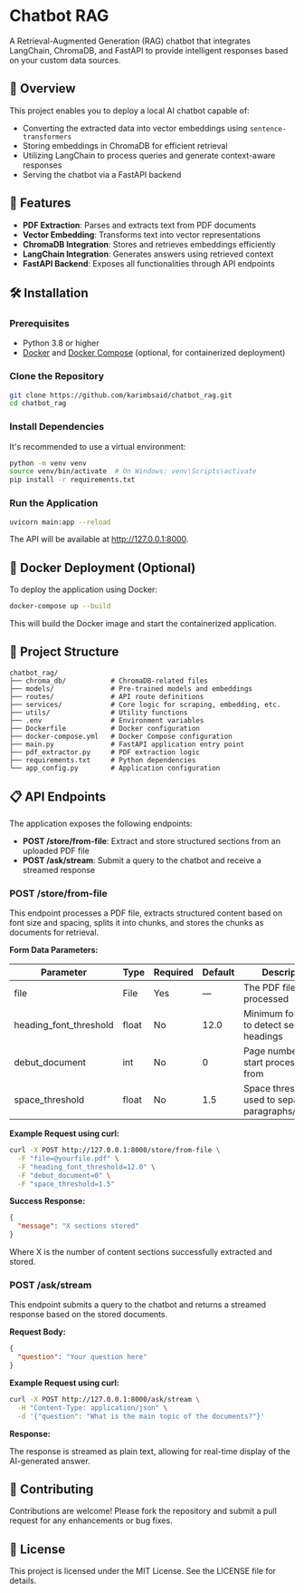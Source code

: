 # Chatbot RAG

A Retrieval-Augmented Generation (RAG) chatbot that integrates LangChain, ChromaDB, and FastAPI to provide intelligent responses based on your custom data sources.

## 🧠 Overview

This project enables you to deploy a local AI chatbot capable of:

- Converting the extracted data into vector embeddings using `sentence-transformers`  
- Storing embeddings in ChromaDB for efficient retrieval  
- Utilizing LangChain to process queries and generate context-aware responses  
- Serving the chatbot via a FastAPI backend

## 🚀 Features

- **PDF Extraction**: Parses and extracts text from PDF documents  
- **Vector Embedding**: Transforms text into vector representations  
- **ChromaDB Integration**: Stores and retrieves embeddings efficiently  
- **LangChain Integration**: Generates answers using retrieved context  
- **FastAPI Backend**: Exposes all functionalities through API endpoints

## 🛠️ Installation

### Prerequisites

- Python 3.8 or higher  
- [Docker](https://www.docker.com/) and [Docker Compose](https://docs.docker.com/compose/) (optional, for containerized deployment)

### Clone the Repository

```bash
git clone https://github.com/karimbsaid/chatbot_rag.git
cd chatbot_rag
```


### Install Dependencies

It's recommended to use a virtual environment:

```bash
python -m venv venv
source venv/bin/activate  # On Windows: venv\Scripts\activate
pip install -r requirements.txt
```

### Run the Application

```bash
uvicorn main:app --reload
```

The API will be available at http://127.0.0.1:8000.

## 🐳 Docker Deployment (Optional)

To deploy the application using Docker:

```bash
docker-compose up --build
```

This will build the Docker image and start the containerized application.

## 📁 Project Structure

```
chatbot_rag/
├── chroma_db/           # ChromaDB-related files
├── models/              # Pre-trained models and embeddings
├── routes/              # API route definitions
├── services/            # Core logic for scraping, embedding, etc.
├── utils/               # Utility functions
├── .env                 # Environment variables
├── Dockerfile           # Docker configuration
├── docker-compose.yml   # Docker Compose configuration
├── main.py              # FastAPI application entry point
├── pdf_extractor.py     # PDF extraction logic
├── requirements.txt     # Python dependencies
└── app_config.py        # Application configuration
```

## 📋 API Endpoints

The application exposes the following endpoints:

- **POST /store/from-file**: Extract and store structured sections from an uploaded PDF file
- **POST /ask/stream**: Submit a query to the chatbot and receive a streamed response

### POST /store/from-file

This endpoint processes a PDF file, extracts structured content based on font size and spacing, splits it into chunks, and stores the chunks as documents for retrieval.

**Form Data Parameters:**

| Parameter | Type | Required | Default | Description |
|-----------|------|----------|---------|-------------|
| file | File | Yes | — | The PDF file to be processed |
| heading_font_threshold | float | No | 12.0 | Minimum font size to detect section headings |
| debut_document | int | No | 0 | Page number to start processing from |
| space_threshold | float | No | 1.5 | Space threshold used to separate paragraphs/sections |

**Example Request using curl:**

```bash
curl -X POST http://127.0.0.1:8000/store/from-file \
  -F "file=@yourfile.pdf" \
  -F "heading_font_threshold=12.0" \
  -F "debut_document=0" \
  -F "space_threshold=1.5"
```

**Success Response:**

```json
{
  "message": "X sections stored"
}
```

Where X is the number of content sections successfully extracted and stored.

### POST /ask/stream

This endpoint submits a query to the chatbot and returns a streamed response based on the stored documents.

**Request Body:**

```json
{
  "question": "Your question here"
}
```

**Example Request using curl:**

```bash
curl -X POST http://127.0.0.1:8000/ask/stream \
  -H "Content-Type: application/json" \
  -d '{"question": "What is the main topic of the documents?"}'
```

**Response:**

The response is streamed as plain text, allowing for real-time display of the AI-generated answer.

## 🤝 Contributing

Contributions are welcome! Please fork the repository and submit a pull request for any enhancements or bug fixes.

## 📄 License

This project is licensed under the MIT License. See the LICENSE file for details.
